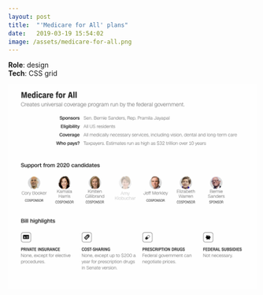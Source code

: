 ```yaml
---
layout: post
title:  "'Medicare for All' plans"
date:   2019-03-19 15:54:02
image: /assets/medicare-for-all.png
---
```


**Role**: design  
**Tech**: CSS grid

[![Democratic candidates' medicare-inspired health plans.](/assets/medicare-for-all.png)](https://www.cnn.com/2019/03/19/politics/medicare-for-all-explainer/index.html)
